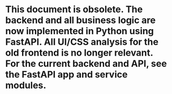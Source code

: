 # This document is obsolete. The backend and all business logic are now implemented in Python using FastAPI. All UI/CSS analysis for the old frontend is no longer relevant. For the current backend and API, see the FastAPI app and service modules.
